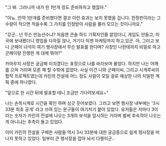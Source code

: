"그 봐. 그러니까 내가 한 1만개 정도 준비하자고 했잖아."

"아뇨. 만약 1만개를 준비했다면 결코 이런 효과는 보지 못했을 겁니다. 한정판이라는 그 수량이 적으면 적을수록 그 가치를 인정받아 사람을 불러 모으는 것이니까요."

"강군.. 넌 무슨 만능선수냐? 처음엔 콘솔 하드 기획자인줄 알았더니, 게임도 만들고, 미국에 보내봤더니 영업을 다하질 않나, 거기다 이젠 마케팅까지 하고 있군. 아, 그러고 보니 군페이 녀석이 여기 행사장에서 무슨 발표를 한다며? 사장인 나한테까지 비밀로 하고 군페이랑 진행한 게 대체 뭐야?"

카마우치 사장은 궁금해 미치겠다는 표정으로 나를 바라보며 물었다. 하지만 나는 어깨를 으쓱 거리며 모른 채 할 수밖에 없었다. 사실 이건 나와 군페이씨, 그리고 시게루씨의 합작 프로젝트였는데 카린의 전설에 어느 정도 사람이 모일 걸로 예상한 나의 치밀한 계획 중에 하나였다.

"앞으로 한 시간 뒤에 발표할 테니 조금만 기다려보세요~"

나는 손목시계로 시간을 확인 하며 싱긋 웃어보였다. 그러고 보면 행사장 내부에는 '3시 33분 최초 공개' 라고 쓰여 있는 문구들이 여기저기 붙어 있었다. 유저들은 저마다 3이라는 숫자가 카린의 전설에 나오는 3개의 보석을 암시하는 거라며 벌써 후속작이 나오는 게 아니냐는 추측이 돌고 있었다.

이미 카린의 전설을 구매한 사람들 역시 3시 33분에 대한 궁금증으로 쉽게 행사장을 떠나지 못하고 있었다. 일부러 큰 행사장을 잡아 놔서 다행이군.. 